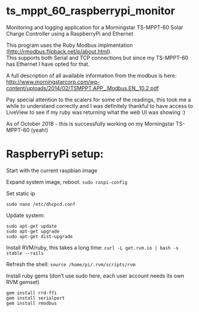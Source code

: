 ts_mppt_60_raspberrypi_monitor
==============================

Monitoring and logging application for a Morningstar TS-MPPT-60 Solar Charge Controller using a RaspberryPi and Ethernet

This program uses the Ruby Modbus implmentation (http://rmodbus.flipback.net/p/about.html).  
This supports both Serial and TCP connections but since my TS-MPPT-60 has Ethernet I have opted for that.

A full description of all available information from the modbus is here: http://www.morningstarcorp.com/wp-content/uploads/2014/02/TSMPPT.APP_.Modbus.EN_.10.2.pdf

Pay special attention to the scalers for some of the readings, this took me a while to understand correctly and I was definitely thankful to have access to LiveView to see if my ruby was returning what the web UI was showing :)

As of October 2018 - this is successfully working on my Morningstar TS-MPPT-60 (yeah!)

RaspberryPi setup:
==================
Start with the current raspbian image

Expand system image, reboot.
`sudo raspi-config`

Set static ip 
```
sudo nano /etc/dhcpcd.conf
```

Update system:
```
sudo apt-get update
sudo apt-get upgrade
sudo apt-get dist-upgrade
```

Install RVM/ruby, this takes a long time:
`curl -L get.rvm.io | bash -s stable --rails`

Refresh the shell:
`source /home/pi/.rvm/scripts/rvm`

Install ruby gems (don’t use sudo here, each user account needs its own RVM gemset)
```
gem install rrd-ffi
gem install serialport
gem install rmodbus
```
